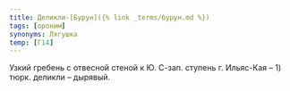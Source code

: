 ```yaml
---
title: Деликли-[Бурун]({% link _terms/бурун.md %})
tags: [ороним]
synonyms: Лягушка
temp: [Г14]
---
```


Узкий гребень с отвесной стеной к Ю. С-зап. ступень г. Ильяс-Кая – 1) тюрк.
деликли – дырявый.
